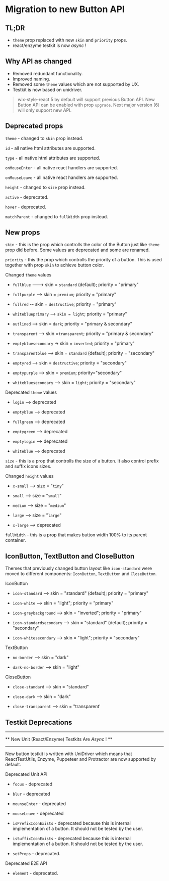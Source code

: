 # Migration to new Button API

## TL;DR

- `theme` prop replaced with new `skin` and `priority` props.
- react/enzyme testkit is now *async* !

## Why API as changed

- Removed redundant functionality.
- Improved naming.
- Removed some `theme` values which are not supported by UX.
- Testkit is now based on unidriver.

> wix-style-react 5 by default will support previous Button API. New Button API can be enabled with prop `upgrade`. Next major version (6) will only support new API.

## Deprecated props

`theme` - changed to `skin` prop instead.

`id` - all native html attributes are supported.

`type` - all native html attributes are supported.

`onMouseEnter` - all native react handlers are supported.

`onMouseLeave` - all native react handlers are supported.

`height` - changed to `size` prop instead.

`active` - deprecated.

`hover` - deprecated.

`matchParent` - changed to `fullWidth` prop instead.

## New props

`skin` - this is the prop which controlls the color of the Button just like `theme` prop did before. Some values are deprecated and some are renamed.

`priority` - this the prop which controlls the priority of a button. This is used together with prop `skin` to achieve button color.

Changed `theme` values

- `fullblue` ---> skin = `standard` (default); priority = "primary"

- `fullpurple` --> skin = `premium`; priority = "primary"

- `fullred` -- skin = `destructive`; priority = "primary"

- `whiteblueprimary` --> `skin = light`; priority = "primary"

- `outlined` --> skin = `dark`; priority = "primary & secondary"

- `transparent` --> skin =`transparent`; priority = "primary & secondary"

- `emptybluesecondary` -> skin = `inverted`; priority = "primary"

- `transparentblue` --> skin = `standard` (default); priority = "secondary"

- `emptyred` --> skin = `destructive`; priority = "secondary"

- `emptypurple` --> skin = `premium`; priority="secondary"

- `whitebluesecondary` --> skin = `light`; priority = "secondary"

Deprecated `theme` values

- `login` --> deprecated

- `emptyblue` --> deprecated

- `fullgreen` --> deprecated

- `emptygreen` --> deprecated

- `emptylogin` --> deprecated

- `whiteblue` --> deprecated

`size` - this is a prop that controlls the size of a button. It also control prefix and suffix icons sizes.

Changed `height` values

- `x-small` --> size = "`tiny`"

- `small` --> size = "`small`"

- `medium` --> size = "`medium`"

- `large` --> size = "`large`"

- `x-large` --> deprecated

`fullWidth` - this is a prop that makes button width 100% to its parent container.

## IconButton, TextButton and CloseButton

Themes that previously changed button layout like `icon-standard` were moved to different components: `IconButton`, `TextButton` and `CloseButton`.

IconButton

- `icon-standard` --> skin = "standard" (default); priority = "primary"

- `icon-white` --> skin = "light"; priority = "primary"

- `icon-greybackground` --> skin = "inverted"; priority = "primary"

- `icon-standardsecondary` --> skin = "standard" (default); priority = "secondary"

- `icon-whitesecondary` --> skin = "light"; priority = "secondary"

TextButton

- `no-border` --> skin = "dark"

- `dark-no-border` --> skin = "light"

CloseButton

- `close-standard` --> skin = "standard"

- `close-dark` --> skin = "dark"

- `close-transparent` --> skin = "transparent'

## Testkit Deprecations

****************************************************
** New Unit (React/Enzyme) Testkits Are *Async* ! **
****************************************************
New button testkit is written with UniDriver which means that ReactTestUtils, Enzyme, Puppeteer and Protractor are now supported by default.

Deprecated Unit API

- `focus` - deprecated

- `blur` - deprecated

- `mounseEnter` - deprecated

- `mouseLeave` - deprecated

- `isPrefixIconExists` - deprecated because this is internal implementation of a button. It should not be tested by the user.

- `isSuffixIconExists` - deprecated because this is internal implementation of a button. It should not be tested by the user.

- `setProps` - deprecated.

Deprecated E2E API

- `element` - deprecated.
